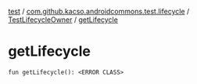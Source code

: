 [test](../../index.md) / [com.github.kacso.androidcommons.test.lifecycle](../index.md) / [TestLifecycleOwner](index.md) / [getLifecycle](.)

# getLifecycle

`fun getLifecycle(): <ERROR CLASS>`